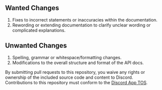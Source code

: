 ## Wanted Changes

1. Fixes to incorrect statements or inaccuracies within the documentation.
2. Rewording or extending documentation to clarify unclear wording or complicated explanations.

## Unwanted Changes

1. Spelling, grammar or whitespace/formatting changes.
2. Modifications to the overall structure and format of the API docs.

By submitting pull requests to this repository, you waive any rights or ownership of the included source code and content to Discord. Contributions to this repository must conform to the [Discord App TOS](https://discordapp.com/tos).